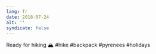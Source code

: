 ```yaml
---
lang: fr
date: 2018-07-24
alt: ''
syndicate: false
---
```


Ready for hiking 🏔 #hike #backpack #pyrenees #holidays
